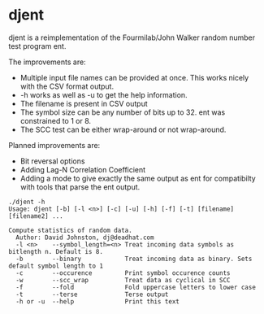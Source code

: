 # djent
djent is a reimplementation of the Fourmilab/John Walker random number test program ent.

The improvements are:

* Multiple input file names can be provided at once. This works nicely with the CSV format output.
* -h works as well as -u to get the help information.
* The filename is present in CSV output
* The symbol size can be any number of bits up to 32. ent was constrained to 1 or 8.
* The SCC test can be either wrap-around or not wrap-around.

Planned improvements are:

* Bit reversal options
* Adding Lag-N Correlation Coefficient
* Adding a mode to give exactly the same output as ent for compatibilty with tools that parse the ent output.

```
./djent -h
Usage: djent [-b] [-l <n>] [-c] [-u] [-h] [-f] [-t] [filename] [filename2] ...

Compute statistics of random data.
  Author: David Johnston, dj@deadhat.com
  -l <n>    --symbol_length=<n> Treat incoming data symbols as bitlength n. Default is 8.
  -b        --binary            Treat incoming data as binary. Sets default symbol length to 1
  -c        --occurence         Print symbol occurence counts
  -w        --scc_wrap          Treat data as cyclical in SCC
  -f        --fold              Fold uppercase letters to lower case
  -t        --terse             Terse output
  -h or -u  --help              Print this text
```
  


 
